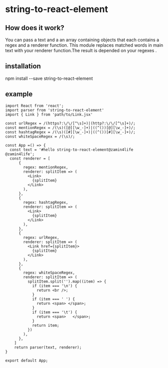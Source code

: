 # string-to-react-element 

## How does it work? 
 You can pass a text and a an array containing objects that each contains a regex and a renderer function. This module replaces matched words in main text with your renderer function.The result is depended on your regexes .

## installation

npm install --save string-to-react-element

## example

```
import React from 'react';
import parser from 'string-to-react-element'
import { Link } from 'path/to/Link.jsx'

const urlRegex = /(https?:\/\/[^\s]+)|(http?:\/\/[^\s]+)/;
const mentionRegex = /(\s)([@][\w_-]+)|((^())[@][\w_-]+)/;
const hashtagRegex = /(\s)([#][\w_-]+)|((^())[#][\w_-]+)/;
const whiteSpaceRegex = /(\s)/;

const App =() => {
  const text = '#hello string-to-react-element@zamin4life @zamin4life';
  const renderer = [
      {
        regex: mentionRegex,
        renderer: splitItem => (
          <Link>
            {splitItem}
          </Link>
        ),
      },
      {
        regex: hashtagRegex,
        renderer: splitItem => (
          <Link>
            {splitItem}
          </Link>
        ),
      },
      {
        regex: urlRegex,
        renderer: splitItem => (
          <Link href={splitItem}>
            {splitItem}
          </Link>
        ),
      },
      {
        regex: whiteSpaceRegex,
        renderer: splitItem => (
          splitItem.split('').map((item) => {
            if (item === '\n') {
              return <br />;
            }
            if (item === ' ') {
              return <span> </span>;
            }
            if (item === '\t') {
              return <span>   </span>;
            }
            return item;
          })
        ),
      },
    ]
    return parser(text, renderer);
}

export default App;
```
